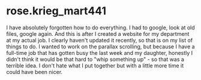 # rose.krieg_mart441
 
I have absolutely forgotten how to do everything. I had to google, look at old files, google again. And this is after I created a website for my department at my actual job. I clearly haven't updated it recently, so that is on my list of things to do. I wanted to work on the parallax scrolling, but because I have a full-time job that has gotten busy the last week and my daughter, honestly I didn't think it would be that hard to "whip something up" - so that was a terrible idea. I don't hate what I put together but with a little more time it could have been nicer. 
